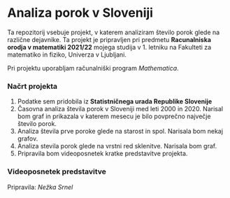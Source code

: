# Analiza porok v Sloveniji

Ta repozitorij vsebuje projekt, v katerem analiziram število porok glede na različne dejavnike. Ta projekt je pripravljen pri predmetu **Racunalniska orodja v matematiki 2021/22** mojega studija v 1. letniku na Fakulteti za matematiko in fiziko, Univerza v Ljubljani.

Pri projektu uporabljam računalniški program _Mathematica_.

### Načrt projekta

1. Podatke sem pridobila iz **Statistničnega urada Republike Slovenije**
2. Časovna analiza števila porok v Sloveniji med leti 2000 in 2020. Narisal bom graf in prikazala v katerem mesecu je bilo povprečno največje število porok.
3. Analiza števila prve poroke glede na starost in spol. Narisala bom nekaj grafov.
4. Analiza stevila porok glede na vrstni red sklenitve. Narisala bom graf.
5. Pripravila bom videoposnetek kratke predstavitve projekta.

### Videoposnetek predstavitve

Pripravila: *Nežka Srnel*
